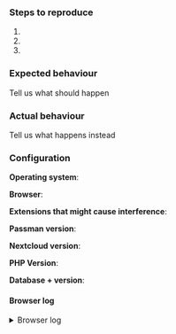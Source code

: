 <!--
Thanks for reporting issues back to us!
This is the bug tracker for the Passman. Find passman-webextension at https://github.com/nextcloud/passman-webextension


To make it possible for us to help you please fill out below information carefully.
--> 
### Steps to reproduce
1.
2.
3.

### Expected behaviour
Tell us what should happen

### Actual behaviour
Tell us what happens instead

### Configuration
**Operating system**:   

   
**Browser**:   
   
   
**Extensions that might cause interference**:   
   
   
**Passman version**:    
       
       
**Nextcloud version**:

**PHP Version**:
     
**Database + version**:  
   
          
#### Browser log
<details>
<summary>Browser log</summary>
```
Insert your browser log here, this could for example include:

a) The javascript console log
b) The network log
c) ...
```
</details>   